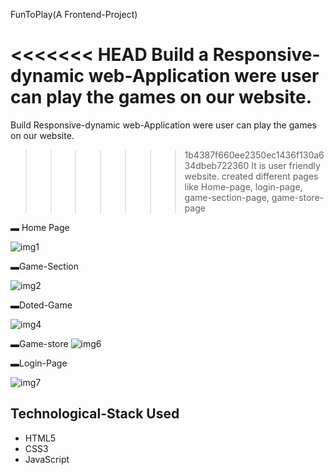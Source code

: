 FunToPlay(A Frontend-Project)

<<<<<<< HEAD
Build a Responsive-dynamic web-Application were user can play the games on our website.
=======
Build  Responsive-dynamic web-Application were user can play the games on our website.
>>>>>>> 1b4387f660ee2350ec1436f130a634dbeb722360
It is  user friendly website.
created different pages like Home-page, login-page, game-section-page, game-store-page


▬ Home Page

![img1](https://github.com/Shivam8369/Fun2Play/assets/96806019/23b423df-9a11-46f0-9008-6397ddb12008)

▬Game-Section

![img2](https://github.com/Shivam8369/Fun2Play/assets/96806019/243ac834-8a74-41f7-900c-349ad8effd0b)

▬Doted-Game

![img4](https://github.com/Shivam8369/Fun2Play/assets/96806019/659613a6-09d3-4b45-bc59-ef77d6caf079)


▬Game-store
![img6](https://github.com/Shivam8369/Fun2Play/assets/96806019/938dd049-d686-40f0-b87e-cd72506a4275)

▬Login-Page

![img7](https://github.com/Shivam8369/Fun2Play/assets/96806019/ecb55872-a31a-4002-b90f-0c5760f07072)


## Technological-Stack Used
- HTML5
- CSS3
- JavaScript